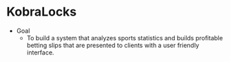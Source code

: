 # KobraLocks

  - Goal
    - To build a system that analyzes sports statistics and builds profitable betting slips that are presented to clients with a user friendly interface.
